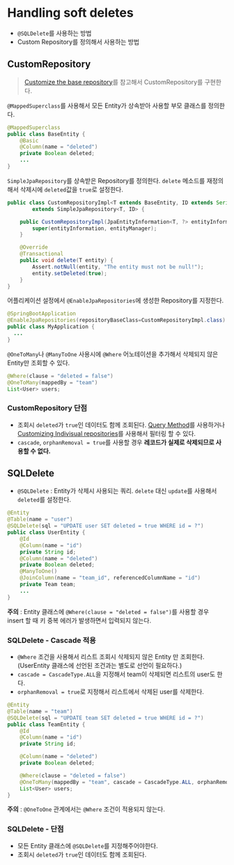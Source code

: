 # Handling soft deletes

- `@SQLDelete`를 사용하는 방법
- Custom Repository를 정의해서 사용하는 방법

## CustomRepository

> [Customize the base repository](https://docs.spring.io/spring-data/jpa/docs/current/reference/html/#repositories.customize-base-repository)를 참고해서 CustomRepository를 구현한다.

`@MappedSuperclass`를 사용해서 모든 Entity가 상속받아 사용할 부모 클래스를 정의한다.

```java
@MappedSuperclass
public class BaseEntity {
    @Basic
    @Column(name = "deleted")
    private Boolean deleted;
    ...
}
```

`SimpleJpaRepository`를 상속받은 Repository를 정의한다. `delete` 메소드를 재정의해서 삭제시에 `deleted`값을 `true`로 설정한다.

```java
public class CustomRepositoryImpl<T extends BaseEntity, ID extends Serializable>
        extends SimpleJpaRepository<T, ID> {

    public CustomRepositoryImpl(JpaEntityInformation<T, ?> entityInformation, EntityManager entityManager) {
        super(entityInformation, entityManager);
    }

    @Override
    @Transactional
    public void delete(T entity) {
        Assert.notNull(entity, "The entity must not be null!");
        entity.setDeleted(true);
    }
}
```

어플리케이션 설정에서 `@EnableJpaRepositories`에 생성한 Repository를 지정한다.

```java
@SpringBootApplication
@EnableJpaRepositories(repositoryBaseClass=CustomRepositoryImpl.class)
public class MyApplication {
  ...
}
```

`@OneToMany`나 `@ManyToOne` 사용시에 `@Where` 어노테이션을 추가해서 삭제되지 않은 Entity만 조회할 수 있다.

```java
@Where(clause = "deleted = false")
@OneToMany(mappedBy = "team")
List<User> users;
```

### CustomRepository 단점

- 조회시 `deleted`가 `true`인 데이터도 함께 조회된다. [Query Method](https://docs.spring.io/spring-data/jpa/docs/current/reference/html/#repositories.query-methods)를 사용하거나 [Customizing Indivisual repositories](https://docs.spring.io/spring-data/jpa/docs/current/reference/html/#repositories.single-repository-behavior)를 사용해서 필터링 할 수 있다.
- `cascade`, `orphanRemoval = true`를 사용할 경우 **레코드가 실제로 삭제되므로 사용할 수 없다.**

## SQLDelete

- `@SQLDelete` : Entity가 삭제시 사용되는 쿼리. `delete` 대신 `update`를 사용해서 `deleted`를 설정한다.

```java
@Entity
@Table(name = "user")
@SQLDelete(sql = "UPDATE user SET deleted = true WHERE id = ?")
public class UserEntity {
    @Id
    @Column(name = "id")
    private String id;
    @Column(name = "deleted")
    private Boolean deleted;
    @ManyToOne()
    @JoinColumn(name = "team_id", referencedColumnName = "id")
    private Team team;
    ...
}
```

**주의** : Entity 클래스에 `@Where(clause = "deleted = false")`를 사용할 경우 insert 할 때 키 중복 에러가 발생하면서 입력되지 않는다.

### SQLDelete - Cascade 적용

- `@Where` 조건을 사용해서 리스트 조회시 삭제되지 않은 Entity 만 조회한다. (UserEntity 클래스에 선언된 조건과는 별도로 선언이 필요하다.)
- `cascade = CascadeType.ALL`을 지정해서 team이 삭제되면 리스트의 user도 한다.
- `orphanRemoval = true`로 지정해서 리스트에서 삭제된 user를 삭제한다.

```java
@Entity
@Table(name = "team")
@SQLDelete(sql = "UPDATE team SET deleted = true WHERE id = ?")
public class TeamEntity {
    @Id
    @Column(name = "id")
    private String id;

    @Column(name = "deleted")
    private Boolean deleted;

    @Where(clause = "deleted = false")
    @OneToMany(mappedBy = "team", cascade = CascadeType.ALL, orphanRemoval = true)
    List<User> users;
}
```

**주의** : `@OneToOne` 관계에서는 `@Where` 조건이 적용되지 않는다.

### SQLDelete - 단점

- 모든 Entity 클래스에 `@SQLDelete`를 지정해주어야한다.
- 조회시 `deleted`가 `true`인 데이터도 함께 조회된다.